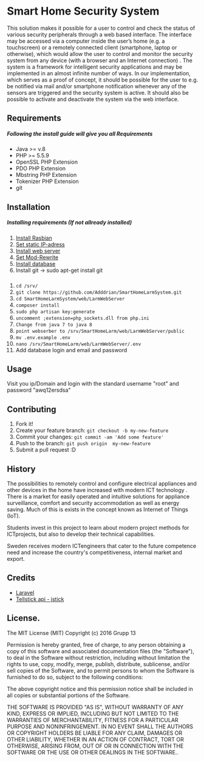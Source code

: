# Smart Home Security System

This solution makes it possible for a user to control and check the status of various
security peripherals through a web based interface. The interface may be accessed via
a computer inside the user’s home (e.g. a touchscreen) or a remotely connected client
(smartphone, laptop or otherwise), which would allow the user to control and monitor
the security system from any device (with a browser and an Internet connection) .
The system is a framework for intelligent security applications and may be
implemented in an almost infinite number of ways. In our implementation, which
serves as a proof of concept, it should be possible for the user to e.g. be notified via
mail and/or smartphone notification whenever any of the sensors are triggered and the
security system is active. It should also be possible to activate and deactivate the
system via the web interface.

## Requirements
##### Following the install guide will give you all Requirements

-  Java >= v.8
-  PHP >= 5.5.9
- OpenSSL PHP Extension 
-  PDO PHP Extension
-  Mbstring PHP Extension
-  Tokenizer PHP Extension
-  git

## Installation
##### Installing requirements (If not allready installed)

1. [Install Rasbian](https://www.raspberrypi.org/documentation/installation/installing-images/)
2. [Set static IP-adress](https://github.com/Adddrian/SmartHomeLarmSystem/wiki/Set-static-IP-adress-on-your-Raspberry-Pi)
3. [Install web server](https://github.com/Adddrian/SmartHomeSecuritySystem/wiki/Setting-up-an-Apache-web-server-on-a-Raspberry-Pi)
4. [Set Mod-Rewrite](https://github.com/Adddrian/SmartHomeLarmSystem/wiki/Mod-Rewrite)
5. [Install database](https://github.com/Adddrian/SmartHomeLarmSystem/wiki/MySQL-setup)
6. Install git -> sudo apt-get install git

###

1. `cd /srv/`
2. `git clone https://github.com/Adddrian/SmartHomeLarmSystem.git`
3. `cd SmartHomeLarmSystem/web/LarmWebServer `
4. `composer install`
5. `sudo php artisan key:generate`
6. `uncomment ;extension=php_sockets.dll from php.ini`
7. `Change from java 7 to java 8`
8. `point webserber to /srv/SmartHomeLarm/web/LarmWebServer/public`
9. `mv .env.example .env` 
10. `nano /srv/SmartHomeLarm/web/LarmWebServer/.env `
11. Add database login and email and password
 


## Usage

Visit you ip/Domain and login with the standard username "root" and password "awq12ersdsa"

## Contributing

1. Fork it!
2. Create your feature branch: `git checkout -b my-new-feature`
3. Commit your changes: `git commit -am 'Add some feature'`
4. Push to the branch: `git push origin  my-new-feature`
5. Submit a pull request :D

## History

The possibilities to remotely control and configure electrical appliances and other
devices in the home have increased with modern ICT technology . There is a market
for easily operated and intuitive solutions for appliance surveillance, comfort­ and
security accommodation as well as energy saving. Much of this is exists in the
concept known as Internet of Things (IoT).

Students invest in this project to learn about modern project methods for ICT­projects,
but also to develop their technical capabilities.

Sweden receives modern ICT­engineers that cater to the future competence need and
increase the country's competitiveness, internal market and export.


## Credits

- [Laravel](https://github.com/laravel/laravel)
- [Tellstick api - jstick](https://github.com/juppinet)

## License.

The MIT License (MIT)
Copyright (c) 2016 Grupp 13

Permission is hereby granted, free of charge, to any person obtaining a copy of this software and associated documentation files (the "Software"), to deal in the Software without restriction, including without limitation the rights to use, copy, modify, merge, publish, distribute, sublicense, and/or sell copies of the Software, and to permit persons to whom the Software is furnished to do so, subject to the following conditions:

The above copyright notice and this permission notice shall be included in all copies or substantial portions of the Software.

THE SOFTWARE IS PROVIDED "AS IS", WITHOUT WARRANTY OF ANY KIND, EXPRESS OR IMPLIED, INCLUDING BUT NOT LIMITED TO THE WARRANTIES OF MERCHANTABILITY, FITNESS FOR A PARTICULAR PURPOSE AND NONINFRINGEMENT. IN NO EVENT SHALL THE AUTHORS OR COPYRIGHT HOLDERS BE LIABLE FOR ANY CLAIM, DAMAGES OR OTHER LIABILITY, WHETHER IN AN ACTION OF CONTRACT, TORT OR OTHERWISE, ARISING FROM, OUT OF OR IN CONNECTION WITH THE SOFTWARE OR THE USE OR OTHER DEALINGS IN THE SOFTWARE..
